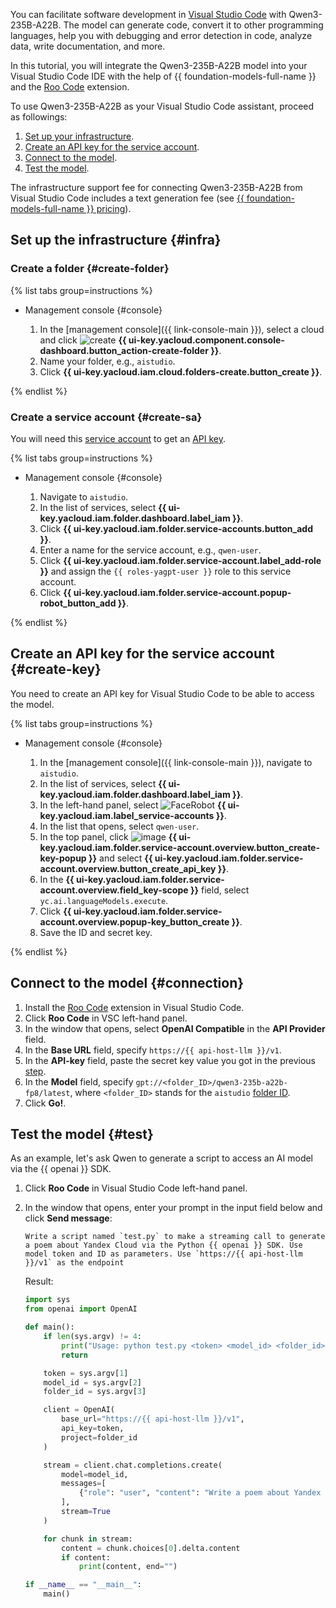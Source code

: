 You can facilitate software development in [Visual Studio Code](https://code.visualstudio.com/) with Qwen3-235B-A22B. The model can generate code, convert it to other programming languages, help you with debugging and error detection in code, analyze data, write documentation, and more.

In this tutorial, you will integrate the Qwen3-235B-A22B model into your Visual Studio Code IDE with the help of {{ foundation-models-full-name }} and the [Roo Code](https://roocode.com/) extension.

To use Qwen3-235B-A22B as your Visual Studio Code assistant, proceed as followings:

1. [Set up your infrastructure](#infra).
1. [Create an API key for the service account](#create-key).
1. [Connect to the model](#connection).
1. [Test the model](#test).

The infrastructure support fee for connecting Qwen3-235B-A22B from Visual Studio Code includes a text generation fee (see [{{ foundation-models-full-name }} pricing](../../ai-studio/pricing.md)).

## Set up the infrastructure {#infra}

### Create a folder {#create-folder}

{% list tabs group=instructions %}

- Management console {#console}

   1. In the [management console]({{ link-console-main }}), select a cloud and click ![create](../../_assets/console-icons/plus.svg) **{{ ui-key.yacloud.component.console-dashboard.button_action-create-folder }}**.
   1. Name your folder, e.g., `aistudio`.
   1. Click **{{ ui-key.yacloud.iam.cloud.folders-create.button_create }}**.

{% endlist %}

### Create a service account {#create-sa}

You will need this [service account](../../iam/concepts/users/service-accounts.md) to get an [API key](../../iam/concepts/authorization/api-key.md).

{% list tabs group=instructions %}

- Management console {#console}

  1. Navigate to `aistudio`.
  1. In the list of services, select **{{ ui-key.yacloud.iam.folder.dashboard.label_iam }}**.
  1. Click **{{ ui-key.yacloud.iam.folder.service-accounts.button_add }}**.
  1. Enter a name for the service account, e.g., `qwen-user`.
  1. Click **{{ ui-key.yacloud.iam.folder.service-account.label_add-role }}** and assign the `{{ roles-yagpt-user }}` role to this service account.
  1. Click **{{ ui-key.yacloud.iam.folder.service-account.popup-robot_button_add }}**.

{% endlist %}

## Create an API key for the service account {#create-key}

You need to create an API key for Visual Studio Code to be able to access the model.

{% list tabs group=instructions %}

- Management console {#console}

  1. In the [management console]({{ link-console-main }}), navigate to `aistudio`.
  1. In the list of services, select **{{ ui-key.yacloud.iam.folder.dashboard.label_iam }}**.
  1. In the left-hand panel, select ![FaceRobot](../../_assets/console-icons/face-robot.svg) **{{ ui-key.yacloud.iam.label_service-accounts }}**.
  1. In the list that opens, select `qwen-user`.
  1. In the top panel, click ![image](../../_assets/console-icons/plus.svg) **{{ ui-key.yacloud.iam.folder.service-account.overview.button_create-key-popup }}** and select **{{ ui-key.yacloud.iam.folder.service-account.overview.button_create_api_key }}**.
  1. In the **{{ ui-key.yacloud.iam.folder.service-account.overview.field_key-scope }}** field, select `yc.ai.languageModels.execute`.
  1. Click **{{ ui-key.yacloud.iam.folder.service-account.overview.popup-key_button_create }}**.
  1. Save the ID and secret key.

{% endlist %}

## Connect to the model {#connection}

1. Install the [Roo Code](https://roocode.com/) extension in Visual Studio Code.
1. Click **Roo Code** in VSC left-hand panel.
1. In the window that opens, select **OpenAI Compatible** in the **API Provider** field.
1. In the **Base URL** field, specify `https://{{ api-host-llm }}/v1`.
1. In the **API-key** field, paste the secret key value you got in the previous [step](#create-key).
1. In the **Model** field, specify `gpt://<folder_ID>/qwen3-235b-a22b-fp8/latest`, where `<folder_ID>` stands for the `aistudio` [folder ID](../../resource-manager/operations/folder/get-id.md).
1. Click **Go!**.

## Test the model {#test}

As an example, let's ask Qwen to generate a script to access an AI model via the {{ openai }} SDK.

1. Click **Roo Code** in Visual Studio Code left-hand panel.
1. In the window that opens, enter your prompt in the input field below and click **Send message**:

   ```text
   Write a script named `test.py` to make a streaming call to generate a poem about Yandex Cloud via the Python {{ openai }} SDK. Use model token and ID as parameters. Use `https://{{ api-host-llm }}/v1` as the endpoint
   ```

   Result:

   ```py
   import sys
   from openai import OpenAI
   
   def main():
       if len(sys.argv) != 4:
           print("Usage: python test.py <token> <model_id> <folder_id>")
           return
   
       token = sys.argv[1]
       model_id = sys.argv[2]
       folder_id = sys.argv[3]
   
       client = OpenAI(
           base_url="https://{{ api-host-llm }}/v1",
           api_key=token,
           project=folder_id
       )
   
       stream = client.chat.completions.create(
           model=model_id,
           messages=[
               {"role": "user", "content": "Write a poem about Yandex Cloud"}
           ],
           stream=True
       )
   
       for chunk in stream:
           content = chunk.choices[0].delta.content
           if content:
               print(content, end="")
   
   if __name__ == "__main__":
       main()
   ```

